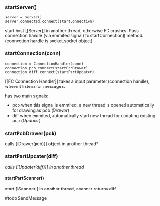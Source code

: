 

### startServer()
	server = Server()
	server.connected.connect(startConnection)

start host [[Server]] in another thread, otherwise FC crashes. Pass connection handle (via emmited signal) to startConnection() method. (connection handle is socket.socket object)


### startConnection(conn)
	connection = ConnectionHandler(conn)
	connection.pcb.connect(startPcbDrawer)
	connection.diff.connect(startPartUpdater)

[[FC Connection Handler]] takes a input parameter (connection handle), where it listens for messages.

has two main signals:
- pcb
	when this signal is emmited, a new thread is opened automatically for drawing as pcb (*Drawer*)
- diff
	when emmited, automatically start new thread for updating existing pcb (*Updater*)

### startPcbDrawer(pcb)
calls [[Drawer(pcb)]] object in another thread*

### startPartUpdater(diff)
*calls [[Updater(diff)]] in another thread*

#### startPartScanner()
start [[Scanner]] in another thread, scanner returns diff

#todo SendMessage